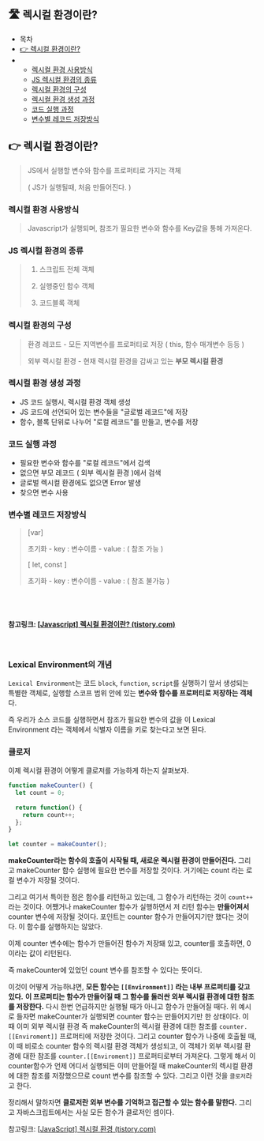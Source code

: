 ## 🛣️ 렉시컬 환경이란?

- 목차
- [👉 렉시컬 환경이란?](https://defineall.tistory.com/1206#toc1)
- - [렉시컬 환경 사용방식](https://defineall.tistory.com/1206#toc21)
  - [JS 렉시컬 환경의 종류](https://defineall.tistory.com/1206#toc22)
  - [렉시컬 환경의 구성](https://defineall.tistory.com/1206#toc23)
  - [렉시컬 환경 생성 과정](https://defineall.tistory.com/1206#toc24)
  - [코드 실행 과정](https://defineall.tistory.com/1206#toc25)
  - [변수별 레코드 저장방식](https://defineall.tistory.com/1206#toc26)

## 👉 렉시컬 환경이란?

> JS에서 실행할 변수와 함수를 프로퍼티로 가지는 객체
>
> ( JS가 실행될때, 처음 만들어진다. )

 

### 렉시컬 환경 사용방식

> Javascript가 실행되며, 참조가 필요한 변수와 함수를 Key값을 통해 가져온다.

 

### JS 렉시컬 환경의 종류

> 1. 스크립트 전체 객체
>
> 
>
> 2. 실행중인 함수 객체
>
> 
>
> 3. 코드블록 객체

 

### 렉시컬 환경의 구성

> 환경 레코드 - 모든 지역변수를 프로퍼티로 저장
> ( this, 함수 매개변수 등등 )
>
> 외부 렉시컬 환경 - 현재 렉시컬 환경을 감싸고 있는 **부모 렉시컬 환경**

 

### 렉시컬 환경 생성 과정

- JS 코드 실행시, 렉시컬 환경 객체 생성
- JS 코드에 선언되어 있는 변수들을 "글로벌 레코드"에 저장
- 함수, 블록 단위로 나누어 "로컬 레코드"를 만들고, 변수를 저장

 

### 코드 실행 과정

- 필요한 변수와 함수를 "로컬 레코드"에서 검색
- 없으면 부모 레코드 ( 외부 렉시컬 환경 )에서 검색
- 글로벌 렉시컬 환경에도 없으면 Error 발생
- 찾으면 변수 사용

 

### 변수별 레코드 저장방식

> [var]
>
> 초기화
> \- key : 변수이름
> \- value : <uninitialized> ( 참조 가능 )
>
> [ let, const ]
>
> 초기화
> \- key : 변수이름
> \- value : <uninitialized> ( 참조 불가능 )





<br><br>

#### 참고링크: [[Javascript\] 렉시컬 환경이란? (tistory.com)](https://defineall.tistory.com/1206)

<br>



### Lexical Environment의 개념

`Lexical Environment`는 코드 `block`, `function`, `script`를 실행하기 앞서 생성되는 특별한 객체로, 실행할 스코프 범위 안에 있는 **변수와 함수를 프로퍼티로 저장하는 객체**다.

즉 우리가 소스 코드를 실행하면서 참조가 필요한 변수의 값을 이 Lexical Environment 라는 객체에서 식별자 이름을 키로 찾는다고 보면 된다.





### 클로저

이제 렉시컬 환경이 어떻게 클로저를 가능하게 하는지 살펴보자.

```javascript
function makeCounter() {
  let count = 0;
 
  return function() {
    return count++;
  };
}
 
let counter = makeCounter();
```

**makeCounter라는 함수의 호출이 시작될 때, 새로운 렉시컬 환경이 만들어진다.** 그리고 makeCounter 함수 실행에 필요한 변수를 저장할 것이다. 거기에는 count 라는 로컬 변수가 저장될 것이다.

그리고 여기서 특이한 점은 함수를 리턴하고 있는데, 그 함수가 리턴하는 것이 `count++` 라는 것이다. 어쨌거나 makeCounter 함수가 실행하면서 저 리턴 함수는 **만들어져서** counter 변수에 저장될 것이다. 포인트는 counter 함수가 만들어지기만 했다는 것이다. 이 함수를 실행하지는 않았다.

이제 counter 변수에는 함수가 만들어진 함수가 저장돼 있고, counter를 호출하면, 0이라는 값이 리턴된다.

즉 makeCounter에 있었던 count 변수를 참조할 수 있다는 뜻이다.

이것이 어떻게 가능하냐면, **모든 함수는 `[[Environment]]` 라는 내부 프로퍼티를 갖고 있다.** **이 프로퍼티는 함수가 만들어질 때 그 함수를 둘러싼 외부 렉시컬 환경에 대한 참조를 저장한다.** 다시 한번 언급하지만 실행될 때가 아니고 함수가 만들어질 때다. 위 예시로 들자면 makeCounter가 실행되면 counter 함수는 만들어지기만 한 상태이다. 이 때 이미 외부 렉시컬 환경 즉 makeCounter의 렉시컬 환경에 대한 참조를 `counter.[[Enviroment]]` 프로퍼티에 저장한 것이다. 그리고 counter 함수가 나중에 호출될 때, 이 때 비로소 counter 함수의 렉시컬 환경 객체가 생성되고, 이 객체가 외부 렉시컬 환경에 대한 참조를 `counter.[[Enviroment]]` 프로퍼티로부터 가져온다. 그렇게 해서 이 counter함수가 언제 어디서 실행되든 이미 만들어질 때 makeCounter의 렉시컬 환경에 대한 참조를 저장했으므로 count 변수를 참조할 수 있다. 그리고 이런 것을 `클로저`라고 한다.

정리해서 말하자면 **클로저란 외부 변수를 기억하고 접근할 수 있는 함수를 말한다.** 그리고 자바스크립트에서는 사실 모든 함수가 클로저인 셈이다.





참고링크: [[JavaScript\] 렉시컬 환경 (tistory.com)](https://developer-alle.tistory.com/407)